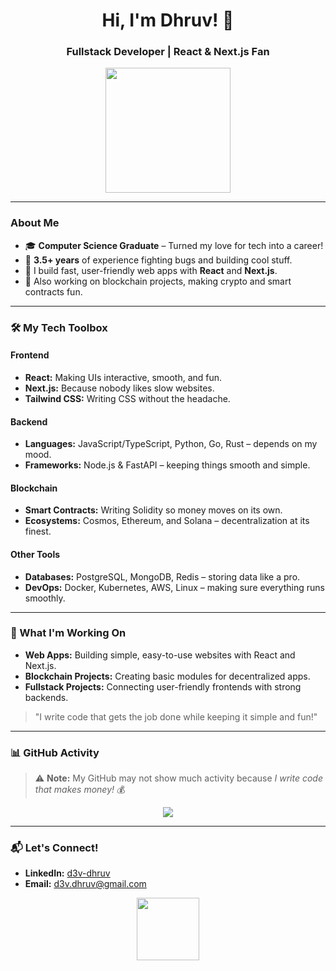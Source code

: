 <h1 align="center">Hi, I'm Dhruv! 👋</h1>
<h3 align="center">Fullstack Developer | React & Next.js Fan</h3>

<p align="center">
  <img src="https://media.giphy.com/media/QssGEmpkyEOhBCb7e1/giphy.gif" width="200">
</p>

---

### About Me

- 🎓 **Computer Science Graduate** – Turned my love for tech into a career!
- 💼 **3.5+ years** of experience fighting bugs and building cool stuff.
- 🚀 I build fast, user-friendly web apps with **React** and **Next.js**.
- 🔗 Also working on blockchain projects, making crypto and smart contracts fun.

---

### 🛠 My Tech Toolbox

#### **Frontend**
- **React:** Making UIs interactive, smooth, and fun.
- **Next.js:** Because nobody likes slow websites.
- **Tailwind CSS:** Writing CSS without the headache.

#### **Backend**
- **Languages:** JavaScript/TypeScript, Python, Go, Rust – depends on my mood.
- **Frameworks:** Node.js & FastAPI – keeping things smooth and simple.

#### **Blockchain**
- **Smart Contracts:** Writing Solidity so money moves on its own.
- **Ecosystems:** Cosmos, Ethereum, and Solana – decentralization at its finest.

#### **Other Tools**
- **Databases:** PostgreSQL, MongoDB, Redis – storing data like a pro.
- **DevOps:** Docker, Kubernetes, AWS, Linux – making sure everything runs smoothly.

---

### 🚀 What I'm Working On

- **Web Apps:** Building simple, easy-to-use websites with React and Next.js.
- **Blockchain Projects:** Creating basic modules for decentralized apps.
- **Fullstack Projects:** Connecting user-friendly frontends with strong backends.

> "I write code that gets the job done while keeping it simple and fun!"

---

### 📊 GitHub Activity
> ⚠️ **Note:** My GitHub may not show much activity because *I write code that makes money!* 💰

<p align="center">
  <img src="https://github-readme-stats.vercel.app/api?username=illegalcall&show_icons=true&theme=tokyonight">
</p>

---

### 📬 Let's Connect!

- **LinkedIn:** [d3v-dhruv](https://www.linkedin.com/in/d3v-dhruv/)
- **Email:** [d3v.dhruv@gmail.com](mailto:d3v.dhruv@gmail.com)

<p align="center">
  <img src="https://media.giphy.com/media/f6hnhHkks8bk4jwjh3/giphy.gif" width="100">
</p>

